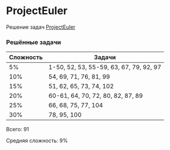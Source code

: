 # ProjectEuler

Решение задач [ProjectEuler](https://projecteuler.net)

### Решённые задачи

| Сложность | Задачи                                  |
|-----------|-----------------------------------------|
| 5%        | 1-50, 52, 53, 55-59, 63, 67, 79, 92, 97 |
| 10%       | 54, 69, 71, 76, 81, 99                  |
| 15%       | 51, 62, 65, 73, 74, 102                 |
| 20%       | 60-61, 64, 70, 72, 80, 82, 87, 89       |
| 25%       | 66, 68, 75, 77, 104                     |
| 30%       | 78, 95, 100                             |

Всего: 91

Средняя сложность: 9%